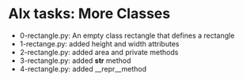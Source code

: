 # Alx tasks: More Classes 

* 0-rectangle.py: An empty class rectangle that defines a rectangle
* 1-rectange.py: added height and width attributes
* 2-rectangle.py: added area and private methods
* 3-rectangle.py: added __str__ method
* 4-rectangle.py: added __repr__method
